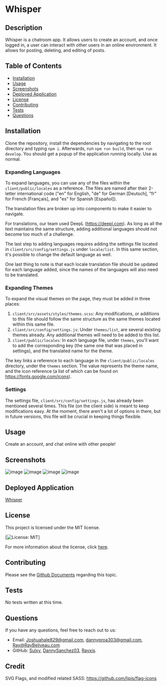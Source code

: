 # Whisper

## Description
Whisper is a chatroom app. It allows users to create an account, and once logged in, a user can interact with other users in an online environment. It allows for posting, deleting, and editing of posts. 

## Table of Contents
- [Installation](#installation)
- [Usage](#usage)
- [Screenshots](#screenshots)
- [Deployed Application](#deployed-application)
- [License](#license)
- [Contributing](#contributing)
- [Tests](#tests)
- [Questions](#questions)

## Installation
Clone the repository, install the dependencies by navigating to the root directory and typing `npm i`. Afterwards, run `npm run build`, then `npm run develop`. You should get a popup of the application running locally. Use as normal.

### Expanding Languages
To expand languages, you can use any of the files within the `client/public/locales` as a reference. The files are named after their 2-letter international code ("en" for English, "de" for German [Deutsch], "fr" for French [Français], and "es" for Spanish [Español]).

The translation files are broken up into components to make it easier to navigate.

For translations, our team used DeepL (https://deepl.com). As long as all the text maintains the same structure, adding additional languages should not become too much of a challenge.

The last step to adding languages requires adding the settings file located in `client/src/config/settings.js` under `locale/list`. In this same section, it's possible to change the default language as well.

One last thing to note is that each locale translation file should be updated for each language added, since the names of the languages will also need to be translated.

### Expanding Themes

To expand the visual themes on the page, they must be added in three places:
1. `client/src/assets/styles/themes.scss`: Any modifications, or additions to this file should follow the same structure as the same themes located within this same file.
2. `client/src/config/settings.js`: Under `themes/list`, are several existing themes already. Any additional themes will need to be added to this list.
3. `client/public/locales`: In each language file, under `themes`, you'll want to add the corresponding key (the same one that was placed in settings), and the translated name for the theme.
 
The key links a reference to each language in the `client/public/locales` directory, under the `themes` section. The value represents the theme name, and the icon reference (a list of which can be found on https://fonts.google.com/icons).

### Settings
The settings file, `client/src/config/settings.js`, has already been mentioned several times. This file (on the client side) is meant to keep modifications easy. At the moment, there aren't a lot of options in there, but in future versions, this file will be crucial in keeping things flexible.

## Usage
Create an account, and chat online with other people! 

## Screenshots
![image](https://github.com/Sulxy/Whisper/assets/149080702/bd60e107-9794-4780-9e34-db88baa94d21)
![image](https://github.com/Sulxy/Whisper/assets/149080702/834b4295-574e-4b30-bae0-e1b6193e47b6)
![image](https://github.com/Sulxy/Whisper/assets/149080702/c18444f7-3fe3-41c9-a78f-1673b57785b7)
![image](https://github.com/Sulxy/Whisper/assets/149080702/cfbb34da-ec6f-4eae-aeed-37ba890c51e0)

## Deployed Application
[Whisper](https://whisper-o7m0.onrender.com)

## License
This project is licensed under the MIT license.

[![License: MIT](https://img.shields.io/badge/License-MIT-yellow.svg)]

For more information about the license, click [here](https://opensource.org/licenses/MIT).

## Contributing
Please see the [Github Documents](https://docs.github.com/en/get-started/exploring-projects-on-github/contributing-to-a-project) regarding this topic.

## Tests
No tests written at this time.

## Questions
If you have any questions, feel free to reach out to us:
- Email: Joshuahale829@gmail.com, dannyproa303@gmail.com, Ray@RayBeliveau.com
- GitHub: [Sulxy](https://github.com/Sulxy), [DannySanchez03](https://github.com/DannySanchez03), [Rayxis](https://github.com/rayxis). 

## Credit
SVG Flags, and modified related SASS: https://github.com/lipis/flag-icons
